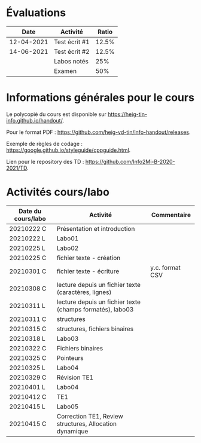 # Évaluations

| Date | Activité | Ratio |
|---|---|---|
| 12-04-2021 | Test écrit #1 | 12.5% |
| 14-06-2021 | Test écrit #2 | 12.5% |
|   | Labos notés | 25% |
|   | Examen | 50% |

# Informations générales pour le cours

Le polycopié du cours est disponible sur https://heig-tin-info.github.io/handout/.

Pour le format PDF :  https://github.com/heig-vd-tin/info-handout/releases.

Exemple de règles de codage : https://google.github.io/styleguide/cppguide.html.

Lien pour le repository des TD : https://github.com/Info2Mi-B-2020-2021/TD.

# Activités cours/labo
| Date du cours/labo | Activité | Commentaire |
|---|---|---|
|20210222 C | Présentation et introduction |  |
|20210222 L | Labo01 |  |
|20210225 L | Labo02 |  |
|20210225 C | fichier texte - création|  |
|20210301 C | fichier texte - écriture| y.c. format CSV |
|20210308 C | lecture depuis un fichier texte (caractères, lignes) |  |
|20210311	L | lecture depuis un fichier texte (champs formatés), labo03 | |
|20210311	C | structures | |
|20210315	C | structures, fichiers binaires | |
|20210318 L | Labo03 |  |
|20210322 C | Fichiers binaires |  |
|20210325 C | Pointeurs |  |
|20210325 L | Labo04 |  |
|20210329 C | Révision TE1 |  |
|20210401 L | Labo04 |  |
|20210412 C | TE1 | |
|20210415 L | Labo05 | |
|20210415 C | Correction TE1, Review structures, Allocation dynamique | |

